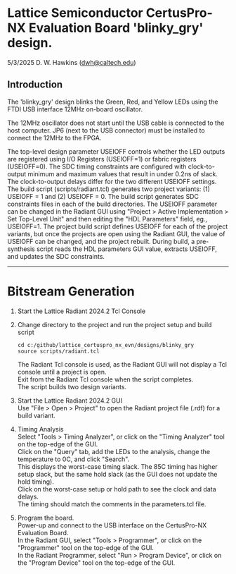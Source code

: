 # Lattice Semiconductor CertusPro-NX Evaluation Board 'blinky_gry' design.

5/3/2025 D. W. Hawkins (dwh@caltech.edu)

## Introduction

The 'blinky_gry' design blinks the Green, Red, and Yellow LEDs using the FTDI USB interface 12MHz on-board oscillator.

The 12MHz oscillator does not start until the USB cable is connected to the host computer. JP6 (next to the USB connector) must be installed to connect the 12MHz to the FPGA.

The top-level design parameter USEIOFF controls whether the LED outputs are registered using I/O Registers (USEIOFF=1) or fabric registers (USEIOFF=0). The SDC timing constraints are configured with clock-to-output minimum and maximum values that result in under 0.2ns of slack. The clock-to-output delays differ for the two different USEIOFF settings. The build script (scripts/radiant.tcl) generates two project variants: (1) USEIOFF = 1 and (2) USEIOFF = 0. The build script generates SDC constraints files in each of the build directories. The USEIOFF parameter can be changed in the Radiant GUI using "Project > Active Implementation > Set Top-Level Unit" and then editing the "HDL Parameters" field, eg., USEIOFF=1. The project build script defines USEIOFF for each of the project variants, but once the projects are open using the Radiant GUI, the value of USEIOFF can be changed, and the project rebuilt. During build, a pre-synthesis script reads the HDL parameters GUI value, extracts USEIOFF, and updates the SDC constraints.

-------------------------------------------------------------------------------
# Bitstream Generation

1. Start the Lattice Radiant 2024.2 Tcl Console

2. Change directory to the project and run the project setup and build script  
   ~~~
   cd c:/github/lattice_certuspro_nx_evn/designs/blinky_gry
   source scripts/radiant.tcl
   ~~~  
   The Radiant Tcl console is used, as the Radiant GUI will not display a Tcl console until a project is open.  
   Exit from the Radiant Tcl console when the script completes.  
   The script builds two design variants.

3. Start the Lattice Radiant 2024.2 GUI  
   Use "File > Open > Project" to open the Radiant project file (.rdf) for a build variant.

4. Timing Analysis  
   Select "Tools > Timing Analyzer", or click on the "Timing Analyzer" tool on the top-edge of the GUI.  
   Click on the "Query" tab, add the LEDs to the analysis, change the temperature to 0C, and click "Search".  
   This displays the worst-case timing slack. The 85C timing has higher setup slack, but the same hold slack (as the GUI does not update the hold timing).  
   Click on the worst-case setup or hold path to see the clock and data delays.  
   The timing should match the comments in the parameters.tcl file.

5. Program the board.  
   Power-up and connect to the USB interface on the CertusPro-NX Evaluation Board.  
   In the Radiant GUI, select "Tools > Programmer", or click on the "Programmer" tool on the top-edge of the GUI.  
   In the Radiant Programmer, select "Run > Program Device", or click on the "Program Device" tool on the top-edge of the GUI.
